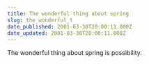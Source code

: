 ```yaml
---
title: The wonderful thing about spring
slug: the_wonderful_t
date_published: 2001-03-30T20:00:11.000Z
date_updated: 2001-03-30T20:00:11.000Z
---
```


The wonderful thing about spring is possibility.
